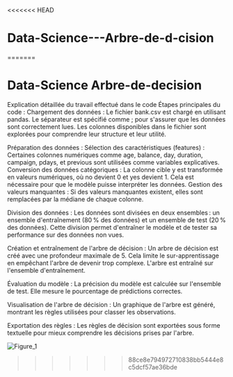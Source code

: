 <<<<<<< HEAD
# Data-Science---Arbre-de-d-cision

=======
# Data-Science Arbre-de-decision

Explication détaillée du travail effectué dans le code
Étapes principales du code :
Chargement des données :
Le fichier bank.csv est chargé en utilisant pandas. Le séparateur est spécifié comme ; pour s'assurer que les données sont correctement lues.
Les colonnes disponibles dans le fichier sont explorées pour comprendre leur structure et leur utilité.

Préparation des données :
Sélection des caractéristiques (features) : Certaines colonnes numériques comme age, balance, day, duration, campaign, pdays, et previous sont utilisées comme variables explicatives.
Conversion des données catégoriques : La colonne cible y est transformée en valeurs numériques, où no devient 0 et yes devient 1. Cela est nécessaire pour que le modèle puisse interpréter les données.
Gestion des valeurs manquantes : Si des valeurs manquantes existent, elles sont remplacées par la médiane de chaque colonne.

Division des données :
Les données sont divisées en deux ensembles : un ensemble d'entraînement (80 % des données) et un ensemble de test (20 % des données). Cette division permet d'entraîner le modèle et de tester sa performance sur des données non vues.

Création et entraînement de l'arbre de décision :
Un arbre de décision est créé avec une profondeur maximale de 5. Cela limite le sur-apprentissage en empêchant l'arbre de devenir trop complexe.
L'arbre est entraîné sur l'ensemble d'entraînement.

Évaluation du modèle :
La précision du modèle est calculée sur l'ensemble de test. Elle mesure le pourcentage de prédictions correctes.

Visualisation de l'arbre de décision :
Un graphique de l'arbre est généré, montrant les règles utilisées pour classer les observations.

Exportation des règles :
Les règles de décision sont exportées sous forme textuelle pour mieux comprendre les décisions prises par l'arbre.

![Figure_1](https://github.com/user-attachments/assets/cd9cdc6a-ca5e-4d93-977f-739b7947107f)
>>>>>>> 88ce8e794972710838bb5444e8c5dcf57ae36bde
